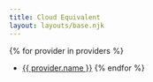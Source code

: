 ```yaml
---
title: Cloud Equivalent
layout: layouts/base.njk
---
```


{% for provider in providers %}
- [{{ provider.name }}](/{{provider.key}})
{% endfor %}
